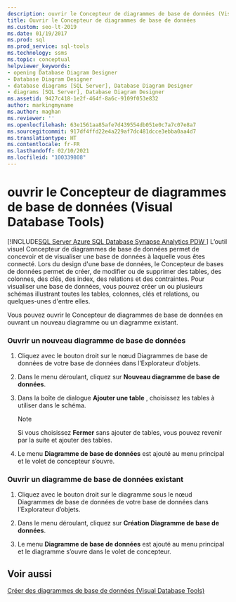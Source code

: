 ```yaml
---
description: ouvrir le Concepteur de diagrammes de base de données (Visual Database Tools)
title: Ouvrir le Concepteur de diagrammes de base de données
ms.custom: seo-lt-2019
ms.date: 01/19/2017
ms.prod: sql
ms.prod_service: sql-tools
ms.technology: ssms
ms.topic: conceptual
helpviewer_keywords:
- opening Database Diagram Designer
- Database Diagram Designer
- database diagrams [SQL Server], Database Diagram Designer
- diagrams [SQL Server], Database Diagram Designer
ms.assetid: 9427c418-1e2f-464f-8a6c-9109f053e832
author: markingmyname
ms.author: maghan
ms.reviewer: ''
ms.openlocfilehash: 63e1561aa85afe7d439554db051e0c7a7c07e8a7
ms.sourcegitcommit: 917df4ffd22e4a229af7dc481dcce3ebba0aa4d7
ms.translationtype: HT
ms.contentlocale: fr-FR
ms.lasthandoff: 02/10/2021
ms.locfileid: "100339808"
---
```

# <a name="open-database-diagram-designer-visual-database-tools"></a>ouvrir le Concepteur de diagrammes de base de données (Visual Database Tools)
[!INCLUDE[SQL Server Azure SQL Database Synapse Analytics PDW ](../../includes/applies-to-version/sql-asdb-asdbmi-asa-pdw.md)]
L’outil visuel Concepteur de diagrammes de base de données permet de concevoir et de visualiser une base de données à laquelle vous êtes connecté. Lors du design d'une base de données, le Concepteur de bases de données permet de créer, de modifier ou de supprimer des tables, des colonnes, des clés, des index, des relations et des contraintes. Pour visualiser une base de données, vous pouvez créer un ou plusieurs schémas illustrant toutes les tables, colonnes, clés et relations, ou quelques-unes d'entre elles.  
  
Vous pouvez ouvrir le Concepteur de diagrammes de base de données en ouvrant un nouveau diagramme ou un diagramme existant.  
  
### <a name="open-a-new-database-diagram"></a>Ouvrir un nouveau diagramme de base de données  
  
1.  Cliquez avec le bouton droit sur le nœud Diagrammes de base de données de votre base de données dans l’Explorateur d’objets.  
  
2.  Dans le menu déroulant, cliquez sur **Nouveau diagramme de base de données**.  
  
3.  Dans la boîte de dialogue **Ajouter une table** , choisissez les tables à utiliser dans le schéma.  
  
    > [!NOTE]  
    > Si vous choisissez **Fermer** sans ajouter de tables, vous pouvez revenir par la suite et ajouter des tables.  
  
4.  Le menu **Diagramme de base de données** est ajouté au menu principal et le volet de concepteur s’ouvre.  
  
### <a name="open-an-existing-database-diagram"></a>Ouvrir un diagramme de base de données existant  
  
1.  Cliquez avec le bouton droit sur le diagramme sous le nœud Diagrammes de base de données de votre base de données dans l’Explorateur d’objets.  
  
2.  Dans le menu déroulant, cliquez sur **Création Diagramme de base de données**.  
  
3.  Le menu **Diagramme de base de données** est ajouté au menu principal et le diagramme s’ouvre dans le volet de concepteur.  
  
## <a name="see-also"></a>Voir aussi  
[Créer des diagrammes de base de données &#40;Visual Database Tools&#41;](../../ssms/visual-db-tools/design-database-diagrams-visual-database-tools.md)  
  
